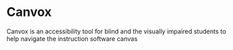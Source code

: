 # Canvox
Canvox is an accessibility tool for blind and the visually impaired students to help navigate the instruction software canvas
